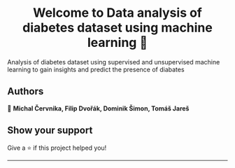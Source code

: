 <h1 align="center">Welcome to Data analysis of diabetes dataset using machine learning 👋</h1>
<p>
</p>

 Analysis of diabetes dataset using supervised and unsupervised machine learning to gain insights and predict the presence of diabates

## Authors

👤 **Michal Červnika, Filip Dvořák, Dominik Šimon, Tomáš Jareš**


## Show your support

Give a ⭐️ if this project helped you!

***
